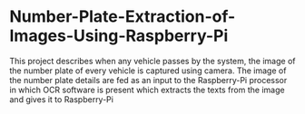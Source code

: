 # Number-Plate-Extraction-of-Images-Using-Raspberry-Pi
This project describes when any vehicle passes by the system, the image of the number plate of every vehicle is captured using camera. The image of the number plate details are fed as an input to the Raspberry-Pi processor in which OCR software is present which extracts the texts from the image and gives it to Raspberry-Pi
